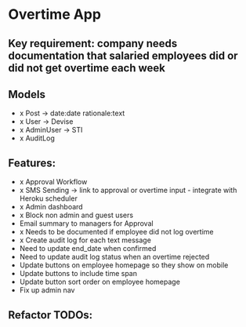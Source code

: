 # Overtime App

## Key requirement: company needs documentation that salaried employees did or did not get overtime each week

## Models
- x Post -> date:date rationale:text
- x User -> Devise
- x AdminUser -> STI
- x AuditLog

## Features:
- x Approval Workflow
- x SMS Sending -> link to approval or overtime input - integrate with Heroku scheduler
- x Admin dashboard
- x Block non admin and guest users
- Email summary to managers for Approval
- x Needs to be documented if employee did not log overtime
- x Create audit log for each text message
- Need to update end_date when confirmed
- Need to update audit log status when an overtime rejected
- Update buttons on employee homepage so they show on mobile
- Update buttons to include time span
- Update button sort order on employee homepage
- Fix up admin nav

## Refactor TODOs:
